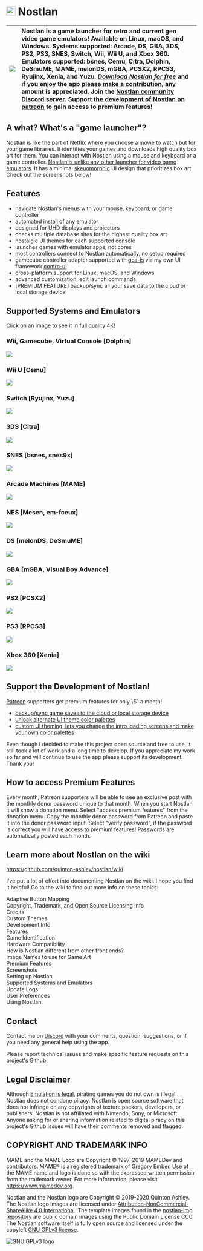 # <a href="https://www.patreon.com/nostlan"><img src="https://raw.githubusercontent.com/quinton-ashley/nostlan/master/views/img/icon-sm.png" width=24px height=24px></a> Nostlan

| <a href="https://www.patreon.com/nostlan" max-width=50px><img src="https://raw.githubusercontent.com/quinton-ashley/nostlan/master/views/img/icon.png" max-width=50px></a> | Nostlan is a game launcher for retro and current gen video game emulators! Available on Linux, macOS, and Windows. Systems supported: Arcade, DS, GBA, 3DS, PS2, PS3, SNES, Switch, Wii, Wii U, and Xbox 360. Emulators supported: bsnes, Cemu, Citra, Dolphin, DeSmuME, MAME, melonDS, mGBA, PCSX2, RPCS3, Ryujinx, Xenia, and Yuzu. _[Download Nostlan for free](https://github.com/quinton-ashley/nostlan/releases)_ and if you enjoy the app [please make a contribution](https://www.paypal.me/qashto/20), any amount is appreciated. Join the [Nostlan community Discord server](https://discord.gg/cT2yNC6). [Support the development of Nostlan on patreon](https://www.patreon.com/nostlan) to gain access to premium features! |
| -------------------------------------------------------------------------------------------------------------------------------------------------------------------------- | :--------------------------------------------------------------------------------------------------------------------------------------------------------------------------------------------------------------------------------------------------------------------------------------------------------------------------------------------------------------------------------------------------------------------------------------------------------------------------------------------------------------------------------------------------------------------------------------------------------------------------------------------------------------------------------------------------------------------------------------- |


## A what? What's a "game launcher"?

Nostlan is like the part of Netflix where you choose a movie to watch but for your game libraries. It identifies your games and downloads high quality box art for them. You can interact with Nostlan using a mouse and keyboard or a game controller. [Nostlan is unlike any other launcher for video game emulators](https://github.com/quinton-ashley/nostlan/wiki/How-is-Nostlan-different-from-other-front-ends%3F). It has a minimal [skeuomorphic](https://en.wikipedia.org/wiki/Skeuomorph) UI design that prioritizes box art. Check out the screenshots below!

## Features

- navigate Nostlan's menus with your mouse, keyboard, or game controller
- automated install of any emulator
- designed for UHD displays and projectors
- checks multiple database sites for the highest quality box art
- nostalgic UI themes for each supported console
- launches games with emulator apps, not cores
- most controllers connect to Nostlan automatically, no setup required
- gamecube controller adapter supported with [gca-js](https://github.com/YonicDev/gca-js) via my own UI framework [contro-ui](https://github.com/quinton-ashley/contro-ui)
- cross-platform support for Linux, macOS, and Windows
- advanced customization: edit launch commands
- [PREMIUM FEATURE] backup/sync all your save data to the cloud or local storage device

## Supported Systems and Emulators

Click on an image to see it in full quality 4K!

### Wii, Gamecube, Virtual Console [Dolphin]

<p><a href="https://raw.githubusercontent.com/quinton-ashley/nostlan-screenshots/master/wii.png">
<img src="https://raw.githubusercontent.com/quinton-ashley/nostlan-screenshots/master/wii_LQ.png">
</a></p>

### Wii U [Cemu]

<p><a href="https://raw.githubusercontent.com/quinton-ashley/nostlan-screenshots/master/wiiu.png">
<img src="https://raw.githubusercontent.com/quinton-ashley/nostlan-screenshots/master/wiiu_LQ.png">
</a></p>

### Switch [Ryujinx, Yuzu]

<p><a href="https://raw.githubusercontent.com/quinton-ashley/nostlan-screenshots/master/switch.png">
<img src="https://raw.githubusercontent.com/quinton-ashley/nostlan-screenshots/master/switch_LQ.png">
</a></p>

### 3DS [Citra]

<p><a href="https://raw.githubusercontent.com/quinton-ashley/nostlan-screenshots/master/n3ds.png">
<img src="https://raw.githubusercontent.com/quinton-ashley/nostlan-screenshots/master/n3ds_LQ.png">
</a></p>

### SNES [bsnes, snes9x]

<p><a href="https://raw.githubusercontent.com/quinton-ashley/nostlan-screenshots/master/snes.png">
<img src="https://raw.githubusercontent.com/quinton-ashley/nostlan-screenshots/master/snes_LQ.png">
</a></p>

### Arcade Machines [MAME]

<p><a href="https://raw.githubusercontent.com/quinton-ashley/nostlan-screenshots/master/mame.png">
<img src="https://raw.githubusercontent.com/quinton-ashley/nostlan-screenshots/master/mame_LQ.png">
</a></p>

### NES [Mesen, em-fceux]

<p><a href="https://raw.githubusercontent.com/quinton-ashley/nostlan-screenshots/master/nes.png">
<img src="https://raw.githubusercontent.com/quinton-ashley/nostlan-screenshots/master/nes_LQ.png">
</a></p>

### DS [melonDS, DeSmuME]

<p><a href="https://raw.githubusercontent.com/quinton-ashley/nostlan-screenshots/master/ds.png">
<img src="https://raw.githubusercontent.com/quinton-ashley/nostlan-screenshots/master/ds_LQ.png">
</a></p>

### GBA [mGBA, Visual Boy Advance]

<p><a href="https://raw.githubusercontent.com/quinton-ashley/nostlan-screenshots/master/gba.png">
<img src="https://raw.githubusercontent.com/quinton-ashley/nostlan-screenshots/master/gba_LQ.png">
</a></p>

### PS2 [PCSX2]

<p><a href="https://raw.githubusercontent.com/quinton-ashley/nostlan-screenshots/master/ps2.png">
<img src="https://raw.githubusercontent.com/quinton-ashley/nostlan-screenshots/master/ps2_LQ.png">
</a></p>

### PS3 [RPCS3]

<p><a href="https://raw.githubusercontent.com/quinton-ashley/nostlan-screenshots/master/ps3.png">
<img src="https://raw.githubusercontent.com/quinton-ashley/nostlan-screenshots/master/ps3_LQ.png">
</a></p>

### Xbox 360 [Xenia]

<p><a href="https://raw.githubusercontent.com/quinton-ashley/nostlan-screenshots/master/xbox360.png">
<img src="https://raw.githubusercontent.com/quinton-ashley/nostlan-screenshots/master/xbox360_LQ.png">
</a></p>

## Support the Development of Nostlan!

[Patreon](https://www.patreon.com/nostlan) supporters get premium features for only \\\$1 a month!

- [backup/sync game saves to the cloud or local storage device](https://github.com/quinton-ashley/nostlan/wiki/Backup-Saves-and-Cloud-Save-Syncing)
- [unlock alternate UI theme color palettes](https://github.com/quinton-ashley/nostlan/wiki/Change-Theme)
- [custom UI theming, lets you change the intro loading screens and make your own color palettes](https://github.com/quinton-ashley/nostlan/wiki/Custom-Themes)

Even though I decided to make this project open source and free to use, it still took a lot of work and a long time to develop. If you appreciate my work so far and will continue to use the app please support its development. Thank you!

## How to access Premium Features

Every month, Patreon supporters will be able to see an exclusive post with the monthly donor password unique to that month. When you start Nostlan it will show a donation menu. Select "access premium features" from the donation menu. Copy the monthly donor password from Patreon and paste it into the donor password input. Select "verify password", if the password is correct you will have access to premium features! Passwords are automatically posted each month.

## Learn more about Nostlan on the wiki

<https://github.com/quinton-ashley/nostlan/wiki>

I've put a lot of effort into documenting Nostlan on the wiki. I hope you find it helpful! Go to the wiki to find out more info on these topics:

Adaptive Button Mapping  
Copyright, Trademark, and Open Source Licensing Info  
Credits  
Custom Themes  
Development Info  
Features  
Game Identification  
Hardware Compatibility  
How is Nostlan different from other front ends?  
Image Names to use for Game Art  
Premium Features  
Screenshots  
Setting up Nostlan  
Supported Systems and Emulators  
Update Logs  
User Preferences  
Using Nostlan

## Contact

Contact me on [Discord](https://discord.gg/cT2yNC6) with your comments, question, suggestions, or if you need any general help using the app.

Please report technical issues and make specific feature requests on this project's Github.

## Legal Disclaimer

Although [Emulation is legal](https://en.wikipedia.org/wiki/Bleem!), pirating games you do not own is illegal. Nostlan does not condone piracy. Nostlan is open source software that does not infringe on any copyrights of texture packers, developers, or publishers. Nostlan is not affiliated with Nintendo, Sony, or Microsoft. Anyone asking for or sharing information related to digital piracy on this project's Github issues will have their comments removed and flagged.

## COPYRIGHT AND TRADEMARK INFO

MAME and the MAME Logo are Copyright © 1997-2019 MAMEDev and contributors. MAME® is a registered trademark of Gregory Ember. Use of the MAME name and logo is done so with the expressed written permission from the trademark owner. For more information, please visit <https://www.mamedev.org>.

Nostlan and the Nostlan logo are Copyright © 2019-2020 Quinton Ashley. The Nostlan logo images are licensed under [Attribution-NonCommercial-ShareAlike 4.0 International](https://creativecommons.org/licenses/by-nc-sa/4.0/). The template images found in the [nostlan-img repository](https://github.com/quinton-ashley/nostlan-img) are public domain images using the Public Domain License CC0. The Nostlan software itself is fully open source and licensed under the copyleft [GNU GPLv3 license](https://en.wikipedia.org/wiki/GNU_General_Public_License).

![GNU GPLv3 logo](https://www.gnu.org/graphics/gpl-v3-logo.svg)
